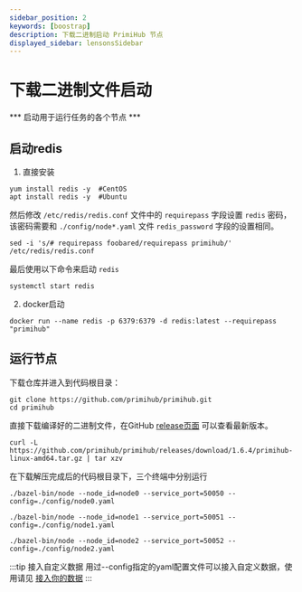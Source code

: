 ```yaml
---
sidebar_position: 2
keywords: [boostrap]
description: 下载二进制启动 PrimiHub 节点
displayed_sidebar: lensonsSidebar
---
```


# 下载二进制文件启动

*** 启动用于运行任务的各个节点 *** 

## 启动redis

1. 直接安装
```
yum install redis -y  #CentOS
apt install redis -y  #Ubuntu
```
然后修改 `/etc/redis/redis.conf` 文件中的 `requirepass` 字段设置 `redis` 密码，该密码需要和 `./config/node*.yaml` 文件 `redis_password` 字段的设置相同。
```
sed -i 's/# requirepass foobared/requirepass primihub/' /etc/redis/redis.conf
```
最后使用以下命令来启动 `redis`
```
systemctl start redis
```
2. docker启动

```
docker run --name redis -p 6379:6379 -d redis:latest --requirepass "primihub"
```
 
<!-- ## 运行启动点（使用redis做数据集查找时该步骤可忽略）

您可以选择直接下载编译好的二进制文件：

```shell
curl -L https://github.com/primihub/simple-bootstrap-node/releases/download/v0.0.1/simple-bootstrap-node-darwin-amd64.tar.gz|tar xzv simple-bootstrap-node
./simple-bootstrap-node
```

或者是在源码基础上编译：

```shell
git clone https://github.com/primihub/simple-bootstrap-node.git && cd simple-bootstrap-node
go mod tidy
go run main.go
```

或直接使用docker运行启动节点
```shell
docker run --name bootstrap-node -d -p 4001:4001 primihub/simple-bootstrap-node:1.0
``` -->

## 运行节点

下载仓库并进入到代码根目录：

```shell
git clone https://github.com/primihub/primihub.git
cd primihub
```
直接下载编译好的二进制文件，在GitHub [release页面](https://github.com/primihub/primihub/releases) 可以查看最新版本。

```shell
curl -L https://github.com/primihub/primihub/releases/download/1.6.4/primihub-linux-amd64.tar.gz | tar xzv
```

在下载解压完成后的代码根目录下，三个终端中分别运行

```shell
./bazel-bin/node --node_id=node0 --service_port=50050 --config=./config/node0.yaml
```
```shell
./bazel-bin/node --node_id=node1 --service_port=50051 --config=./config/node1.yaml
```
```shell
./bazel-bin/node --node_id=node2 --service_port=50052 --config=./config/node2.yaml
```

:::tip 接入自定义数据
用过--config指定的yaml配置文件可以接入自定义数据，使用请见 [接入你的数据](./connect-datasource)
:::
